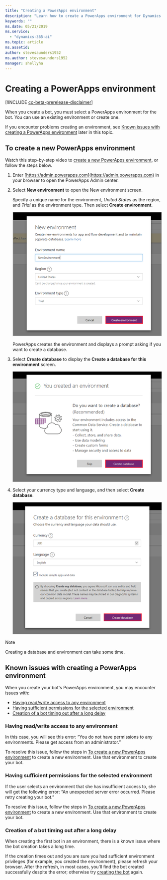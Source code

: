 ```yaml
---
title: "Creating a PowerApps environment"
description: "Learn how to create a PowerApps environment for Dynamics 365 Virtual Agent for Customer Service."
keywords: ""
ms.date: 05/21/2019
ms.service:
  - "dynamics-365-ai"
ms.topic: article
ms.assetid: 
author: stevesaunders1952
ms.author: stevesaunders1952
manager: shellyha
---
```


# Creating a PowerApps environment

[!INCLUDE [cc-beta-prerelease-disclaimer](../includes/cc-beta-prerelease-disclaimer.md)]

When you create a bot, you must select a PowerApps environment for the bot. You can use an existing environment or create one.

If you encounter problems creating an environment, see [Known issues with creating a PowerApps environment](#known-issues-with-creating-a-powerapps-environment) later in this topic.

## To create a new PowerApps environment

Watch this step-by-step video to [create a new PowerApps environment](https://go.microsoft.com/fwlink/?linkid=2079331), or follow the steps below.


1. Enter [https://admin.powerapps.com](https://admin.powerapps.com) in your browser to open the PowerApps Admin center.

2. Select **New environment** to open the New environment screen.

    Specify a unique name for the environment, *United States* as the region, and *Trial* as the environment type. Then select **Create environment**.

    ![Create environment](media/create-environment.png)

    PowerApps creates the environment and displays a prompt asking if you want to create a database.

3. Select **Create database** to display the **Create a database for this environment** screen.

   ![Create database](media/create-database.png)

4. Select your currency type and language, and then select **Create database**.

   ![Create database](media/create-database2.png)

> [!NOTE]
> Creating a database and environment can take some time.

## Known issues with creating a PowerApps environment

When you create your bot's PowerApps environment, you may encounter issues with:

* [Having read/write access to any environment](#having-readwrite-access-to-any-environment)
* [Having sufficient permissions for the selected environment](#having-sufficient-permissions-for-the-selected-environment)
* [Creation of a bot timing out after a long delay](#creation-of-a-bot-timing-out-after-a-long-delay)

### Having read/write access to any environment

In this case, you will see this error: “You do not have permissions to any environments. Please get access from an administrator.”

To resolve this issue, follow the steps in [To create a new PowerApps environment](#to-create-a-new-powerapps-environment) to create a new environment. Use that environment to create your bot.

### Having sufficient permissions for the selected environment

If the user selects an environment that she has insufficient access to, she will get the following error: “An unexpected server error occurred. Please retry creating your bot.”

To resolve this issue, follow the steps in [To create a new PowerApps environment](#to-create-a-new-powerapps-environment) to create a new environment. Use that environment to create your bot.

### Creation of a bot timing out after a long delay

When creating the first bot in an environment, there is a known issue where the bot creation takes a long time. 

If the creation times out and you are sure you had sufficient environment privileges (for example, you created the environment), please refresh your browser. After the refresh, in most cases, you'll find the bot created successfully despite the error; otherwise try [creating the bot](getting-started-create-bot.md) again.
